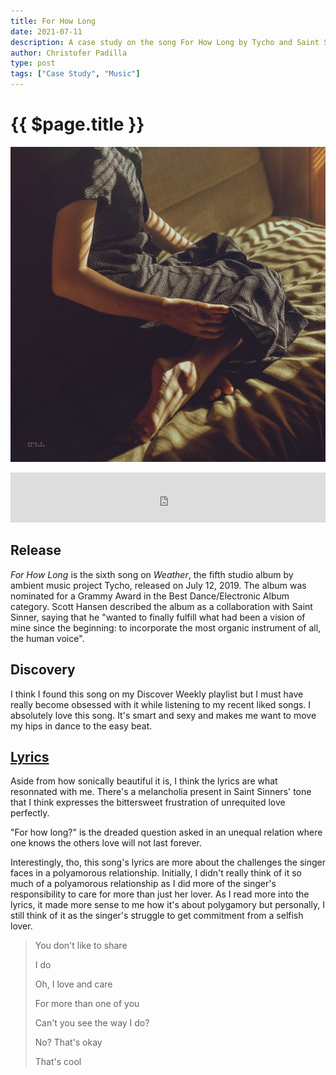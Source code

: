 ```yaml
---
title: For How Long
date: 2021-07-11
description: A case study on the song For How Long by Tycho and Saint Sinner.
author: Christofer Padilla
type: post
tags: ["Case Study", "Music"]
---
```


# {{ $page.title }}

![Weather by Tycho](/images/weatherbytycho.jpg)

<iframe src="https://open.spotify.com/embed/track/7fFP1CZiHjbxyoDqmVTQBi?theme=0" width="100%" height="80" frameBorder="0" allowtransparency="true" allow="encrypted-media"></iframe>

## Release

_For How Long_ is the sixth song on _Weather_, the fifth studio album by ambient music project Tycho, released on July 12, 2019. The album was nominated for a Grammy Award in the Best Dance/Electronic Album category. Scott Hansen described the album as a collaboration with Saint Sinner, saying that he "wanted to finally fulfill what had been a vision of mine since the beginning: to incorporate the most organic instrument of all, the human voice".

## Discovery

I think I found this song on my Discover Weekly playlist but I must have really become obsessed with it while listening to my recent liked songs. I absolutely love this song. It's smart and sexy and makes me want to move my hips in dance to the easy beat.

## [Lyrics](https://genius.com/Tycho-for-how-long-lyrics)

Aside from how sonically beautiful it is, I think the lyrics are what resonnated with me. There's a melancholia present in Saint Sinners' tone that I think expresses the bittersweet frustration of unrequited love perfectly.

"For how long?" is the dreaded question asked in an unequal relation where one knows the others love will not last forever.

Interestingly, tho, this song's lyrics are more about the challenges the singer faces in a polyamorous relationship. Initially, I didn't really think of it so much of a polyamorous relationship as I did more of the singer's responsibility to care for more than just her lover. As I read more into the lyrics, it made more sense to me how it's about polygamory but personally, I still think of it as the singer's struggle to get commitment from a selfish lover.

> You don't like to share
>
> I do
>
> Oh, I love and care
>
> For more than one of you
>
> Can't you see the way I do?
>
> No? That's okay
>
> That's cool

<TagLinks />

<Comments />
